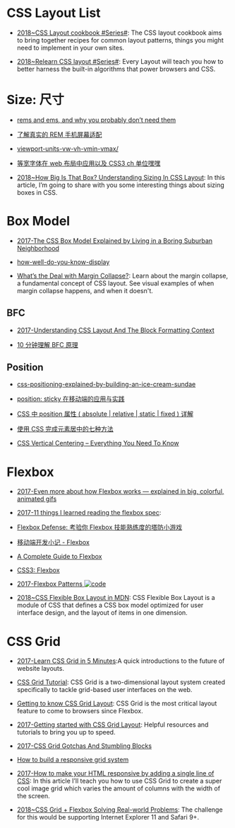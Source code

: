 # CSS Layout List

- [2018~CSS Layout cookbook #Series#](https://developer.mozilla.org/en-US/docs/Web/CSS/Layout_cookbook): The CSS layout cookbook aims to bring together recipes for common layout patterns, things you might need to implement in your own sites.

- [2018~Relearn CSS layout #Series#](https://every-layout.dev): Every Layout will teach you how to better harness the built-in algorithms that power browsers and CSS.

# Size: 尺寸

- [rems and ems, and why you probably don’t need them](https://parg.co/b4k)

- [了解真实的 REM 手机屏幕适配](https://github.com/hbxeagle/rem/blob/master/README.md)

- [viewport-units-vw-vh-vmin-vmax/](https://web-design-weekly.com/2014/11/18/viewport-units-vw-vh-vmin-vmax/)

- [等宽字体在 web 布局中应用以及 CSS3 ch 单位嘿嘿](http://www.zhangxinxu.com/wordpress/2016/07/monospaced-font-css3-ch-unit/)

- [2018~How Big Is That Box? Understanding Sizing In CSS Layout](https://parg.co/Ukr): In this article, I’m going to share with you some interesting things about sizing boxes in CSS.

# Box Model

- [2017-The CSS Box Model Explained by Living in a Boring Suburban Neighborhood](https://parg.co/bhN)

- [how-well-do-you-know-display](https://parg.co/UTb)

- [What’s the Deal with Margin Collapse?](https://jonathan-harrell.com/whats-the-deal-with-margin-collapse/): Learn about the margin collapse, a fundamental concept of CSS layout. See visual examples of when margin collapse happens, and when it doesn't.

## BFC

- [2017-Understanding CSS Layout And The Block Formatting Context](https://parg.co/UOz)

- [10 分钟理解 BFC 原理](https://parg.co/bOg)

## Position

- [css-positioning-explained-by-building-an-ice-cream-sundae](https://medium.freecodecamp.com/css-positioning-explained-by-building-an-ice-cream-sundae-831cb884bfa9#.1l7m0fcao)

- [position: sticky 在移动端的应用与实践](https://fe.ele.me/position-sticky-zai-yi-dong-duan-de-ying-yong-yu-shi-jian/)

- [CSS 中 position 属性 ( absolute | relative | static | fixed ) 详解](http://blog.csdn.net/chen_zw/article/details/8741365)

- [使用 CSS 完成元素居中的七种方法 ](http://www.zcfy.cc/article/439)

- [CSS Vertical Centering – Everything You Need To Know](http://webdesignerwall.com/tutorials/css-vertical-centering-everything-need-know)

# Flexbox

- [2017-Even more about how Flexbox works — explained in big, colorful, animated gifs](https://medium.freecodecamp.com/even-more-about-how-flexbox-works-explained-in-big-colorful-animated-gifs-a5a74812b053#.sxvzh9wcc)

- [2017-11 things I learned reading the flexbox spec](https://parg.co/bJJ):

- [Flexbox Defense: 考验你 Flexbox 技能熟练度的塔防小游戏](http://www.flexboxdefense.com/)

- [移动端开发小记 - Flexbox](http://taobaofed.org/blog/2015/11/11/flexbox-in-mobile-web/)

- [A Complete Guide to Flexbox](https://css-tricks.com/snippets/css/a-guide-to-flexbox/)

- [CSS3: Flexbox](http://book.mixu.net/css/4-flexbox.html)

- [2017-Flexbox Patterns ![code](https://ng-tech.icu/assets/code.svg)](http://www.flexboxpatterns.com/feature-list)

- [2018~CSS Flexible Box Layout in MDN](https://parg.co/UVS): CSS Flexible Box Layout is a module of CSS that defines a CSS box model optimized for user interface design, and the layout of items in one dimension.

# CSS Grid

- [2017-Learn CSS Grid in 5 Minutes](https://parg.co/UZ0):A quick introductions to the future of website layouts.

- [CSS Grid Tutorial](https://tympanus.net/codrops/css_reference/grid/): CSS Grid is a two-dimensional layout system created specifically to tackle grid-based user interfaces on the web.

- [Getting to know CSS Grid Layout](https://cm.engineering/getting-to-know-css-grid-layout-818e43ca71a5): CSS Grid is the most critical layout feature to come to browsers since Flexbox.

- [2017-Getting started with CSS Grid Layout](https://parg.co/bNW): Helpful resources and tutorials to bring you up to speed.

- [2017-CSS Grid Gotchas And Stumbling Blocks](https://parg.co/Umq)

- [How to build a responsive grid system](https://zellwk.com/blog/responsive-grid-system/)

- [2017-How to make your HTML responsive by adding a single line of CSS](https://parg.co/Upx): In this article I’ll teach you how to use CSS Grid to create a super cool image grid which varies the amount of columns with the width of the screen.

- [2018~CSS Grid + Flexbox Solving Real-world Problems](https://parg.co/Ukv): The challenge for this would be supporting Internet Explorer 11 and Safari 9+.
